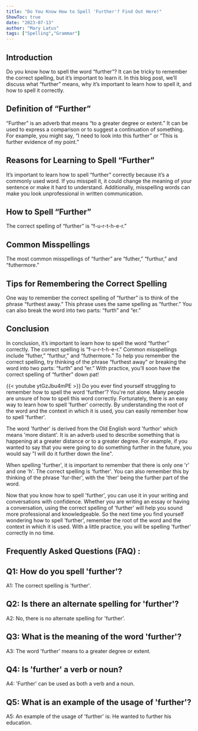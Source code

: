 ```yaml
---
title: "Do You Know How to Spell 'Further'? Find Out Here!"
ShowToc: true 
date: "2023-07-13"
author: "Mary Latus" 
tags: ["Spelling","Grammar"]
---
```

## Introduction

Do you know how to spell the word “further”? It can be tricky to remember the correct spelling, but it’s important to learn it. In this blog post, we’ll discuss what “further” means, why it’s important to learn how to spell it, and how to spell it correctly.

## Definition of “Further”

“Further” is an adverb that means “to a greater degree or extent.” It can be used to express a comparison or to suggest a continuation of something. For example, you might say, “I need to look into this further” or “This is further evidence of my point.”

## Reasons for Learning to Spell “Further”

It’s important to learn how to spell “further” correctly because it’s a commonly used word. If you misspell it, it could change the meaning of your sentence or make it hard to understand. Additionally, misspelling words can make you look unprofessional in written communication.

## How to Spell “Further”

The correct spelling of “further” is “f-u-r-t-h-e-r.”

## Common Misspellings

The most common misspellings of “further” are “futher,” “furthur,” and “futhermore.”

## Tips for Remembering the Correct Spelling

One way to remember the correct spelling of “further” is to think of the phrase “furthest away.” This phrase uses the same spelling as “further.” You can also break the word into two parts: “furth” and “er.”

## Conclusion

In conclusion, it’s important to learn how to spell the word “further” correctly. The correct spelling is “f-u-r-t-h-e-r.” Common misspellings include “futher,” “furthur,” and “futhermore.” To help you remember the correct spelling, try thinking of the phrase “furthest away” or breaking the word into two parts: “furth” and “er.” With practice, you’ll soon have the correct spelling of “further” down pat!

{{< youtube ytGzJbu4mPE >}} 
Do you ever find yourself struggling to remember how to spell the word 'further'? You're not alone. Many people are unsure of how to spell this word correctly. Fortunately, there is an easy way to learn how to spell 'further' correctly. By understanding the root of the word and the context in which it is used, you can easily remember how to spell 'further'. 

The word 'further' is derived from the Old English word 'furthor' which means 'more distant'. It is an adverb used to describe something that is happening at a greater distance or to a greater degree. For example, if you wanted to say that you were going to do something further in the future, you would say "I will do it further down the line".

When spelling 'further', it is important to remember that there is only one 'r' and one 'h'. The correct spelling is 'further'. You can also remember this by thinking of the phrase 'fur-ther', with the 'ther' being the further part of the word. 

Now that you know how to spell 'further', you can use it in your writing and conversations with confidence. Whether you are writing an essay or having a conversation, using the correct spelling of 'further' will help you sound more professional and knowledgeable. So the next time you find yourself wondering how to spell 'further', remember the root of the word and the context in which it is used. With a little practice, you will be spelling 'further' correctly in no time.

## Frequently Asked Questions (FAQ) :
## Q1: How do you spell 'further'?
A1: The correct spelling is 'further'.

## Q2: Is there an alternate spelling for 'further'?
A2: No, there is no alternate spelling for 'further'.

## Q3: What is the meaning of the word 'further'?
A3: The word 'further' means to a greater degree or extent.

## Q4: Is 'further' a verb or noun?
A4: 'Further' can be used as both a verb and a noun.

## Q5: What is an example of the usage of 'further'?
A5: An example of the usage of 'further' is: He wanted to further his education.





